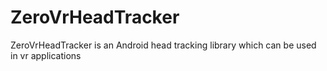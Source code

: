 # ZeroVrHeadTracker
ZeroVrHeadTracker is an Android head tracking library which can be used in vr applications
